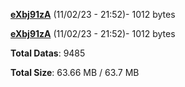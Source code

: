 [**eXbj91zA**](/data/eXbj91zA.txt) (11/02/23 - 21:52)- 1012 bytes

[**eXbj91zA**](/data/eXbj91zA.txt) (11/02/23 - 21:52)- 1012 bytes

**Total Datas**: 9485

**Total Size**: 63.66 MB / 63.7 MB